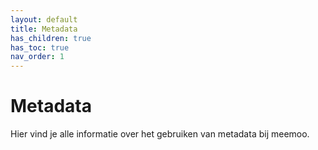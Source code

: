 ```yaml
---
layout: default
title: Metadata
has_children: true
has_toc: true
nav_order: 1
---
```


# Metadata

Hier vind je alle informatie over het gebruiken van metadata bij meemoo.

